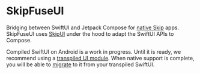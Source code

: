# SkipFuseUI

Bridging between SwiftUI and Jetpack Compose for [native Skip](https://skip.tools/docs/modes/#native) apps. SkipFuseUI uses [SkipUI](https://skip.tools/docs/modules/skip-ui/) under the hood to adapt the SwiftUI APIs to Compose.

Compiled SwiftUI on Android is a work in progress. Until it is ready, we recommend using a [transpiled UI module](/https://skip.tools/docs/modes/#transpiled). When native support is complete, you will be able to [migrate](https://skip.tools/docs/modes/#migration) to it from your transpiled SwiftUI. 

